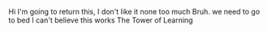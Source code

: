 Hi
I'm going to return this, I don't like it none too much
Bruh.
we need to go to bed
I can't believe this works
The Tower of Learning

